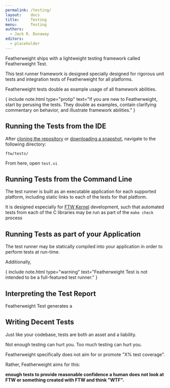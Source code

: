 ```yaml
---
permalink: /testing/
layout:    docs
title:     Testing
menu:      Testing
authors:
  - Jack R. Dunaway
editors:
  - placeholder
---
```


Featherweight ships with a lightweight testing framework
called Featherweight Test.

This test runner framework is designed specially designed for rigorous
unit tests and integration tests of Featherweight for all
platforms.

Featherweight tests double as example usage of all framework
abilities.

{ include note.html type="protip" text="If you are new to Featherweight, start by perusing the tests. They double as examples, contain clarifying commentary on behavior, and illustrate framework abilities." }

## Running the Tests from the IDE

After [cloning the repository](/download/) or [downloading a
snapshot](/download/), navigate to the following directory:

`ftw/tests/`

From here, open `test.vi`

## Running Tests from the Command Line

The test runner is built as an executable application for each
supported platform, including static links to each of the tests
for that platform.

It is designed especially for [FTW Kernel](/concepts/kernel/) development,
such that automated tests from each of the C libraries may
be run as part of the `make check` process


## Running Tests as part of your Application

The test runner may be statically compiled into your
application in order to perform tests at run-time.

Additionally, 

{ include note.html type="warning" text="Featherweight Test is not intended to be a full-featured test runner." }

## Interpreting the Test Report

Featherweight Test generates a 

## Writing Decent Tests

Just like your codebase, tests are both an asset and a
liability. 

Not enough testing can hurt you. Too much testing can hurt you.

Featherweight specifically does not aim for or promote
"X% test coverage".

Rather, Featherweight aims for this:

**enough tests to provide reasonable confidence a human
does not look at FTW or something created with FTW and
think "WTF".**